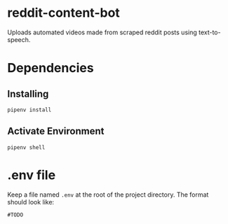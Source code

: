 # reddit-content-bot
Uploads automated videos made from scraped reddit posts using text-to-speech.
# Dependencies
## Installing
`pipenv install`
## Activate Environment
`pipenv shell`
# .env file
Keep a file named `.env` at the root of the project directory. The format should look like:
```
#TODO
```